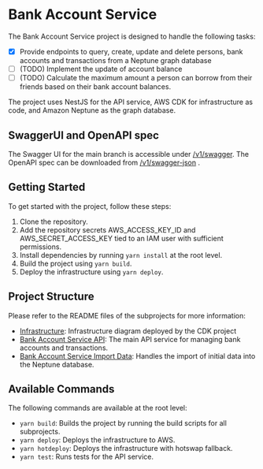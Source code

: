 # Bank Account Service

The Bank Account Service project is designed to handle the following tasks:

- [x] Provide endpoints to query, create, update and delete persons, bank accounts and transactions from a Neptune graph database
- [ ] (TODO) Implement the update of account balance
- [ ] (TODO) Calculate the maximum amount a person can borrow from their friends based on their bank account balances.

The project uses NestJS for the API service, AWS CDK for infrastructure as code, and Amazon Neptune as the graph database.

## SwaggerUI and OpenAPI spec
The Swagger UI for the main branch is accessible under [/v1/swagger](https://5qh762e820.execute-api.us-east-1.amazonaws.com/v1/swagger).
The OpenAPI spec can be downloaded from [/v1/swagger-json](https://5qh762e820.execute-api.us-east-1.amazonaws.com/v1/swagger-json) .

## Getting Started

To get started with the project, follow these steps:

1. Clone the repository.
2. Add the repository secrets AWS_ACCESS_KEY_ID and AWS_SECRET_ACCESS_KEY tied to an IAM user with sufficient permissions.
3. Install dependencies by running `yarn install` at the root level.
4. Build the project using `yarn build`.
5. Deploy the infrastructure using `yarn deploy`.

## Project Structure

Please refer to the README files of the subprojects for more information:

- [Infrastructure](infrastructure/README.md): Infrastructure diagram deployed by the CDK project
- [Bank Account Service API](services/bankaccount-service-api/README.md): The main API service for managing bank accounts and transactions.
- [Bank Account Service Import Data](services/bankaccount-service-importdata/README.md): Handles the import of initial data into the Neptune database.

## Available Commands

The following commands are available at the root level:

- `yarn build`: Builds the project by running the build scripts for all subprojects.
- `yarn deploy`: Deploys the infrastructure to AWS.
- `yarn hotdeploy`: Deploys the infrastructure with hotswap fallback.
- `yarn test`: Runs tests for the API service.
